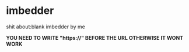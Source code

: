 # imbedder
shit about:blank imbedder by me




**YOU NEED TO WRITE "https://" BEFORE THE URL OTHERWISE IT WONT WORK**
